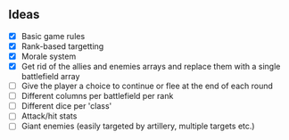 Ideas
---
- [x] Basic game rules
- [x] Rank-based targetting
- [x] Morale system
- [x] Get rid of the allies and enemies arrays and replace them with a single battlefield array
- [ ] Give the player a choice to continue or flee at the end of each round
- [ ] Different columns per battlefield per rank
- [ ] Different dice per 'class'
- [ ] Attack/hit stats
- [ ] Giant enemies (easily targeted by artillery, multiple targets etc.)